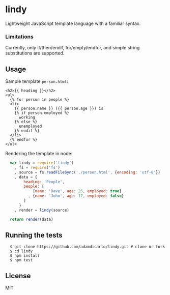 # lindy

Lightweight JavaScript template language with a familiar syntax.

### Limitations

Currently, only if/then/endif, for/empty/endfor, and simple string
substitutions are supported.

## Usage

Sample template `person.html`:
```
<h2>{{ heading }}</h2>
<ul>
  {% for person in people %}
  <li>
    {{ person.name }} ({{ person.age }}) is
    {% if person.employed %}
      working
    {% else %}
      unemployed
    {% endif %}
  </li>
  {% endfor %}
</ul>
```

Rendering the template in node:
```javascript
  var lindy = require('lindy')
    , fs = require('fs')
    , source = fs.readFileSync('./person.html', {encoding: 'utf-8'})
    , data = {
        heading: 'People',
        people: [
            {name: 'Dave', age: 25, employed: true}
          , {name: 'John', age: 17, employed: false}
        ]
      }
    , render = lindy(source)

  return render(data)
```


## Running the tests

```
  $ git clone https://github.com/adamdicarlo/lindy.git # clone or fork
  $ cd lindy
  $ npm install
  $ npm test
```

## License

MIT
